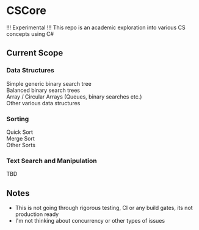 # CSCore
!!! Experimental !!! 
This repo is an academic exploration into various CS concepts using C#

## Current Scope
### Data Structures

Simple generic binary search tree<br>
Balanced binary search trees<br>
Array / Circular Arrays (Queues, binary searches etc.) <br>
Other various data structures<br>

### Sorting
Quick Sort<br>
Merge Sort<br> 
Other Sorts<br> 

### Text Search and Manipulation 
TBD

## Notes
* This is not going through rigorous testing, CI or any build gates, its not production ready
* I'm not thinking about concurrency or other types of issues 
